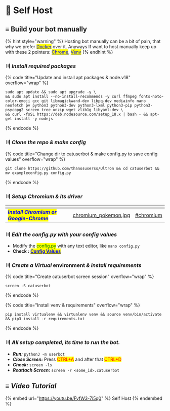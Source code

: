 # 📕 Self Host

## ≡ Build your bot manually

{% hint style="warning" %}
Hosting bot manually can be a bit of pain, that why we prefer [<mark style="color:blue;">Docker</mark>](docker-compose.md) over it. Anyways If want to host manually keep up with these 2 pointers: [<mark style="color:blue;">Chrome</mark>](self-host.md#setup-chromium), [<mark style="color:blue;">Venv</mark>](self-host.md#create-venv)
{% endhint %}

### 〣 _**Install required packages**_ <a href="#install-packages" id="install-packages"></a>

{% code title="Update and install apt packages & node.v18" overflow="wrap" %}
```batch
sudo apt update && sudo apt upgrade -y \
&& sudo apt install --no-install-recommends -y curl ffmpeg fonts-noto-color-emoji gcc git libmagickwand-dev libpq-dev mediainfo nano neofetch pv python3 python3-dev python3-lxml python3-pip python3-psycopg2 screen tree unzip wget zlib1g libyaml-dev \
&& curl -fsSL https://deb.nodesource.com/setup_18.x | bash - && apt-get install -y nodejs
```
{% endcode %}

### 〣 _**Clone the repo & make config**_ <a href="#clone-repo" id="clone-repo"></a>

{% code title="Change dir to catuserbot & make config.py to save config values" overflow="wrap" %}
```batch
git clone https://github.com/thanosuserss/Ultron && cd catuserbot && mv exampleconfig.py config.py
```
{% endcode %}

### 〣 _**Setup Chromium & its driver**_ <a href="#setup-chromium" id="setup-chromium"></a>

<table data-card-size="large" data-view="cards"><thead><tr><th></th><th data-type="select" data-multiple></th><th data-hidden data-card-cover data-type="files"></th><th data-hidden data-card-target data-type="content-ref"></th></tr></thead><tbody><tr><td><em><mark style="color:blue;"><strong>Install Chromium or Google-Chrome</strong></mark></em></td><td></td><td><a href="../../.gitbook/assets/chromium_pokemon.jpg">chromium_pokemon.jpg</a></td><td><a href="../guide/chromium-or-chrome-setup.md#chromium">#chromium</a></td></tr></tbody></table>

### 〣 _**Edit the config.py with your config values**_ <a href="#edit-config" id="edit-config"></a>

* Modify the <mark style="color:green;">config.py</mark> with any text editor, like `nano config.py`
* **Check :** [<mark style="color:blue;">**Config Values**</mark>](../variables/config-vars.md#mandatory-vars)

### 〣 _**Create a Virtual**_ environment _**& install requirements**_ <a href="#create-venv" id="create-venv"></a>

{% code title="Create catuserbot screen session" overflow="wrap" %}
```batch
screen -S catuserbot
```
{% endcode %}

{% code title="Install venv & requirements" overflow="wrap" %}
```batch
pip install virtualenv && virtualenv venv && source venv/bin/activate && pip3 install -r requirements.txt
```
{% endcode %}

### 〣 _**All setup completed, its time to run the bot.**_ <a href="#run-bot" id="run-bot"></a>

* _**Run:**_ `python3 -m userbot`
* _**Close Screen:**_ Press <mark style="color:red;">CTRL+A</mark> and after that <mark style="color:red;">CTRL+D</mark>
* _**Check:**_ `screen -ls`
* _**Reattach Screen:**_ `screen -r <some_id>.catuserbot`

## ≡ _Video Tutorial_

{% embed url="https://youtu.be/FyfW3-7i5q0" %}
Self Host
{% endembed %}
